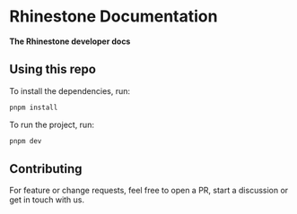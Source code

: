 # Rhinestone Documentation

**The Rhinestone developer docs**

## Using this repo

To install the dependencies, run:

```bash
pnpm install
```

To run the project, run:

```bash
pnpm dev
```

## Contributing

For feature or change requests, feel free to open a PR, start a discussion or get in touch with us.
